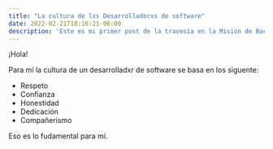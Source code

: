 ```yaml
---
title: "La cultura de lxs Desarrolladorxs de software"
date: 2022-02-21T18:16:21-06:00
description: 'Este es mi primer post de la travesía en la Misión de Backend con Node JS de Launch X.'
---
```


¡Hola!

Para mí la cultura de un desarrolladxr de software se basa en los siguente:

- Respeto
- Confianza 
- Honestidad
- Dedicación
- Compañerismo 

Eso es lo fudamental para mí.
